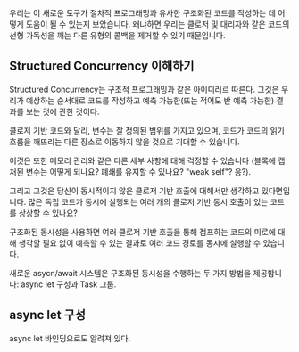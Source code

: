우리는 이 새로운 도구가 절차적 프로그래밍과 유사한 구조화된 코드를 작성하는 데 어떻게 도움이 될 수 있는지 보았습니다. 왜냐하면 우리는 클로저 및 대리자와 같은 코드의 선형 가독성을 깨는 다른 유형의 콜백을 제거할 수 있기 때문입니다.
## Structured Concurrency 이해하기
Structured Concurrency는 구조적 프로그래밍과 같은 아이디러르 따른다.
그것은 우리가 예상하는 순서대로 코드를 작성하고 예측 가능한(또는 적어도 반 예측 가능한) 결과를 보는 것에 관한 것이다.

클로저 기반 코드와 달리, 변수는 잘 정의된 범위를 가지고 있으며, 코드가 코드의 읽기 흐름을 깨뜨리는 다른 장소로 이동하지 않을 것으로 기대할 수 있습니다.

이것은 또한 메모리 관리와 같은 다른 세부 사항에 대해 걱정할 수 있습니다 (블록에 캡처된 변수는 어떻게 되나요? 폐쇄를 유지할 수 있나요? "weak self"? 응?). 

그리고 그것은 당신이 동시적이지 않은 클로저 기반 호출에 대해서만 생각하고 있다면입니다. 많은 독립 코드가 동시에 실행되는 여러 개의 클로저 기반 동시 호출이 있는 코드를 상상할 수 있나요?

구조화된 동시성을 사용하면 여러 클로저 기반 호출을 통해 점프하는 코드의 미로에 대해 생각할 필요 없이 예측할 수 있는 결과로 여러 코드 경로를 동시에 실행할 수 있습니다.

새로운 asycn/await 시스템은 구조화된 동시성을 수행하는 두 가지 방법을 제공합니다: async let 구성과 Task 그룹. 

## async let 구성
async let 바인딩으로도 알려져 있다. 